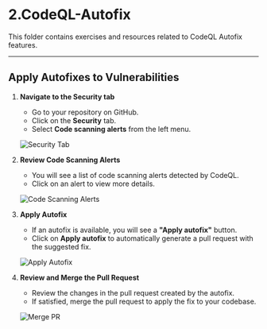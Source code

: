 # 2.CodeQL-Autofix

This folder contains exercises and resources related to CodeQL Autofix features.

---

## Apply Autofixes to Vulnerabilities

1. **Navigate to the Security tab**
   - Go to your repository on GitHub.
   - Click on the **Security** tab.
   - Select **Code scanning alerts** from the left menu.
   
   ![Security Tab](xxxxxxxxxxxxxxxxxx)

2. **Review Code Scanning Alerts**
   - You will see a list of code scanning alerts detected by CodeQL.
   - Click on an alert to view more details.
   
   ![Code Scanning Alerts](xxxxxxxxxxxxxxxxxx)

3. **Apply Autofix**
   - If an autofix is available, you will see a **"Apply autofix"** button.
   - Click on **Apply autofix** to automatically generate a pull request with the suggested fix.
   
   ![Apply Autofix](xxxxxxxxxxxxxxxxxx)

4. **Review and Merge the Pull Request**
   - Review the changes in the pull request created by the autofix.
   - If satisfied, merge the pull request to apply the fix to your codebase.
   
   ![Merge PR](xxxxxxxxxxxxxxxxxx)